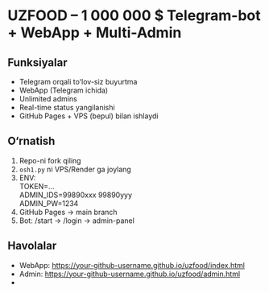 # UZFOOD – 1 000 000 $ Telegram-bot + WebApp + Multi-Admin

## Funksiyalar
- Telegram orqali toʻlov-siz buyurtma
- WebApp (Telegram ichida)
- Unlimited admins
- Real-time status yangilanishi
- GitHub Pages + VPS (bepul) bilan ishlaydi

## O‘rnatish
1. Repo-ni fork qiling
2. `osh1.py` ni VPS/Render ga joylang
3. ENV:  
   TOKEN=...  
   ADMIN_IDS=99890xxx 99890yyy  
   ADMIN_PW=1234
4. GitHub Pages → main branch
5. Bot: /start → /login → admin-panel

## Havolalar
- WebApp: https://your-github-username.github.io/uzfood/index.html
- Admin:  https://your-github-username.github.io/uzfood/admin.html
- 

